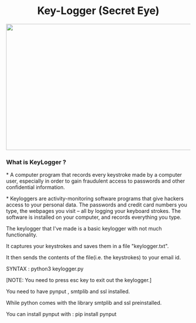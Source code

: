 <h1 align="center">     Key-Logger  (Secret Eye)                      </h1>

<p align="center">  <img height="345" width="570" src="https://i0.wp.com/cybr.com/wp-content/uploads/2020/09/keylogger-banner.png?fit=886%2C537&ssl=1" > 

<h3 align="Left">     What is KeyLogger ?     </h3>

<p>* A computer program that records every keystroke made by a computer user, especially in order to gain fraudulent access to passwords and other confidential information.</p>

<p>* Keyloggers are activity-monitoring software programs that give hackers access to your personal data. The passwords and credit card numbers you type, the webpages you visit – all by logging your keyboard strokes. The software is installed on your computer, and records everything you type.</p>

The keylogger that I've made is a basic keylogger with not much functionality.

It captures your keystrokes and saves them in a file "keylogger.txt".

It then sends the contents of the file(i.e. the keystrokes) to your email id.

SYNTAX : python3 keylogger.py

[NOTE: You need to press esc key to exit out the keylogger.]

You need to have pynput , smtplib and ssl installed.

While python comes with the library smtplib and ssl preinstalled.



You can install pynput with : pip install pynput
